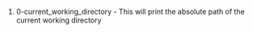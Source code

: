 1. 0-current_working_directory - This will print the absolute path of the current working directory
